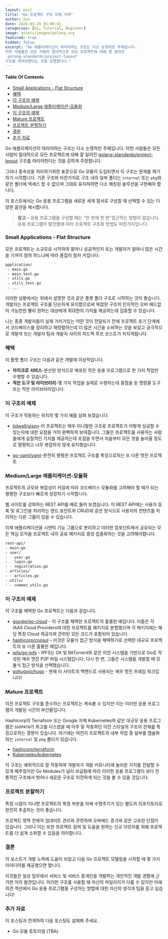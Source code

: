 ```yaml
---
layout: post
title: "Go 프로젝트 구조 모범 사례"
author: Sun
date: 2020-03-28 05:00:01
categories: [Go, Tutorial, Beginner]
image: assets/images/golang.svg
featured: true
hidden: false
excerpt: "Go 애플리케이션이 따라야하는 구조는 다소 논쟁적인 주제입니다. 
어떤 사람들은 모든 사람이 절대적으로 모든 프로젝트에 대해 잘 알려진 
`golang-standards/project-layout` 
구조를 따라야한다는 것을 강경합니다."
---
```


<div class="toc">
  <h4>Table Of Contents</h4>
  <nav id="TableOfContents">
    <ul>
      <li>
        <a href="smallApplications">Small Applications - Flat Structure</a>
      </li>
      <li>
        <a href="benefits">혜택</a>
      </li>
      <li>
        <a href="#examplesofThisStructure">이 구조의 예제</a>
      </li>
      <li>
        <a href="#mediumLargeSizedApplications">Medium/Large 애플리케이션-모듈화</a>
      </li>
      <li>
        <a href="#examplesofThisStructure2">이 구조의 예제</a>
      </li>
      <li>
        <a href="#matureProjects">Mature 프로젝트</a>
      </li>
      <li>
        <a href="#splittingUpProjects">프로젝트 분할하기</a>
      </li>
      <li>
        <a href="#conclusion">결론</a>
      </li>
      <li>
        <a href="#furtherReading">추가 자료</a>
      </li>
    </ul>
  </nav>
</div>

Go 애플리케이션이 따라야하는 구조는 다소 논쟁적인 주제입니다. 
어떤 사람들은 모든 사람이 절대적으로 모든 프로젝트에 대해 잘 알려진 
[golang-standards/project-layout](https://github.com/golang-standards/project-layout) 
구조를 따라야한다는 것을 강하게 주장합니다.

그러나 종속성을 처리하기위한 표준으로 Go 모듈이 도입되면서 이 구조는 문제를 제기하기 시작합니다. 
기존 구조와 마찬가지로 구조 내의 일부 폴더는 `internal` 또는 `pkg`와 같은 폴더에 액세스 할 수 없으며 
그대로 유지하려면 다소 해킹된 솔루션을 구현해야 합니다.

이 포스트에서는 Go 응용 프로그램을 새로운 세계 질서로 구성할 때 선택할 수 있는 다양한 옵션을 제시합니다.

>**참고** – 응용 프로그램을 구성할 때는 "한 번에 한 번"접근하는 방법이 없습니다. 
>응용 프로그램이 발전함에 따라 프로젝트 구조화 방법도 마찬가지입니다.

<h3 id="smallApplications">
  <a href="#smallApplications"></a>
  Small Applications - Flat Structure
</h3>

모든 프로젝트는 소규모로 시작하여 얼마나 성공적인지 또는 개발자가 얼마나 많은 시간을 기꺼이 참여 하느냐에 따라 
몸집이 점차 커집니다.

```bash
application/
 - main.go
 - main_test.go
 - utils.go
 - utils_test.go
 - ...

```

이러한 상황에서는 위에서 설명한 것과 같은 플랫 폴더 구조로 시작하는 것이 좋습니다. 
개발자는 프로젝트 구조를 단순하게 유지함으로써 복잡한 구조의 인지적인 오버 헤드없이 가능한한 빨리 
원하는 대상에게 최대한의 가치를 제공하는데 집중할 수 있습니다.

나는 종종 개발자들이 실제 가치가있는 어떤 것이 전달되기 전에 프로젝트 초기 단계에서 
코드베이스를 정리하고 재정렬하는데 더 많은 시간을 소비하는 것을 보았고 궁극적으로 
개발자 또는 개발자 팀과 개발자 사이의 피드백 루프 코스트가 커지게됩니다.

<h3 id="benefits">
  <a href="#benefits"></a>
  혜택
</h3>

이 플랫 폴더 구조는 다음과 같은 개발에 이상적입니다.

* **마이크로 서비스**-분산된 방식으로 배포된 작은 응용 프로그램으로 한 가지 작업만 수행할 수 있습니다.
* **작은 도구 및 라이브러리**-몇 가지 작업을 실제로 수행하는데 중점을 둔 명령줄 도구 또는 작은 라이브러리입니다.

<h3 id="examplesofThisStructure">
  <a href="#examplesofThisStructure"></a>
  이 구조의 예제
</h3>

이 구조가 작동하는 위치의 몇 가지 예를 살펴 보겠습니다.

* [tidwall/gjson](https://github.com/tidwall/gjson)-이 프로젝트는 매우 미니멀한 구조로 프로젝트가 
어떻게 성공할 수 있는지에 대한 요점을 거의 완벽하게 보여줍니다. 
그들은 프로젝트를 사용하는 사람들에게 실질적인 가치를 제공하는데 
초점을 두면서 처음부터 모든 것을 놀라울 정도로 평평하고 너무 복잡하지 않게 유지했습니다.

* [go-yaml/yaml](https://github.com/go-yaml/yaml)-완전히 평평한 프로젝트 구조를 특징으로하는 
또 다른 멋진 프로젝트

<h3 id="mediumLargeSizedApplications">
  <a href="#mediumLargeSizedApplications"></a>
  Medium/Large 애플리케이션-모듈화
</h3>

프로젝트의 규모와 복잡성이 커짐에 따라 코드베이스 모듈화를 
고려해야 할 때가 되는 평평한 구조보다 빠르게 성장하기 시작합니다.

웹 사이트를 강화하는 REST API를 예로 들어 보겠습니다. 
이 REST API에는 사용자 등록 및 로그인을 처리하는 엔드 포인트와 
CRUD와 같은 방식으로 사용자의 컨텐츠를 처리하는 다른 그룹이 있을 수 있습니다.

이제 애플리케이션을 시맨틱 기능 그룹으로 분리하고 이러한 컴포넌트에서 공유되는 모든 핵심 로직을 
프로젝트 내의 공유 패키지로 중앙 집중화하는 것을 고려해야합니다.

```bash
rest-api/
- main.go
- user/
- - user.go
- - login.go
- - registration.go
- articles/
- - articles.go
- utils/
- - common_utils.go
```

<h3 id="examplesofThisStructure2">
  <a href="#examplesofThisStructure2"></a>
  이 구조의 예제
</h3>

이 구조를 채택한 Go 프로젝트는 다음과 같습니다.

* [google/go-cloud](https://github.com/google/go-cloud) - 이 구조를 채택한 프로젝트의 훌륭한 예입니다. 
이들은 각 IAAS Cloud Providers에 대한 프로젝트를 패키지로 분할했으며 각 패키지에는 
해당 특정 Cloud 제공자와 관련된 모든 코드가 포함되어 있습니다.
* [hashicorp/consul](https://github.com/hashicorp/consul) – 이것은 모듈식 접근 방식을 채택하기로 
선택한 대규모 프로젝트의 또 다른 훌륭한 예입니다.
* [ipfs/go-ipfs](https://github.com/ipfs/go-ipfs) - IPFS는 Git 및 BitTorrent와 같은 이전 시스템을 
기반으로 Go로 작성된 매우 멋진 P2P 파일 시스템입니다. 다시 한 번, 그들은 시스템을 개발할 때 모듈식 접근 방식을 선택했습니다.
* [gohugoio/hugo](https://github.com/gohugoio/hugo) - 현재 이 사이트의 백엔드로 사용되는 매우 멋진 프레임 워크입니다!

<h3 id="matureProjects">
  <a href="#matureProjects"></a>
  Mature 프로젝트
</h3>

이전 프로젝트 구조를 준수하는 프로젝트는 계속볼 수 있지만 
이는 이러한 응용 프로그램이 개발된 시간의 부산물입니다.

Hashicorp의 Terraform 또는 Google 자체 Kubernetes와 같은 대규모 응용 프로그램은 `$GOPATH`가 
최고를 다스렸을 때 아주 잘 작동하던 이전 스타일의 구조의 잔재를 특징으로하는 경향이 있습니다. 
여기에는 여전히 프로젝트의 내부 작업 중 일부를 캡슐화하는 `internal` 및 `pkg` 폴더가 있습니다.

* [hashicorp/terraform](https://github.com/hashicorp/terraform/tree/master/terraform)
* [Kubernetes/kubernetes](https://github.com/kubernetes/kubernetes)

이 구조는 예외적으로 잘 작동하여 개발자가 개발 커뮤니티에 놀라운 가치를 전달할 수 있게 해주었지만 
Go Modules가 널리 보급됨에 따라 이러한 응용 프로그램이 보다 전통적인 구조에서 벗어나 새로운 구조로 이전하게 되는 것을 볼 수 있을 것입니다.

<h3 id="splittingUpProjects">
  <a href="#splittingUpProjects"></a>
  프로젝트 분할하기
</h3>

특정 시점이 지나면 프로젝트의 특정 부분을 자체 수명주기가 있는 
별도의 리포지토리로 완전히 추출하는 것이 좋습니다.

프로젝트 영역 전체의 업데이트 관리와 관련하여 오버헤드 증가와 같은 고유한 단점이 있습니다. 
그러나 이는 또한 프로젝트 참여 및 도움을 원하는 신규 이민자를 위해 프로젝트를 더 쉽게 소화할 수 있음을 의미합니다.

<h3 id="conclusion">
  <a href="#conclusion"></a>
  결론
</h3>

이 포스트가 개발 노력에 도움이 되었고 다음 Go 프로젝트 모델링을 시작할 때 몇 가지 아이디어를 제공했으면 합니다.

이것들은 일상 업무에서 서비스 및 서비스 중개인을 개발하는 개인적인 개발 경험에 근거한 저의 발견입니다. 
이러한 구조를 사용할 때 자신의 마일리지가 다를 수 있지만 아래 의견 섹션에서 Go 응용 프로그램을 구성하는 방법에 대한 
자신의 생각과 팁을 듣고 싶습니다!

<h3 id="furtherReading">
  <a href="#furtherReading"></a>
  추가 자료
</h3>

이 포스팅과 연계하여 다음 포스팅도 살펴봐 주세요.

* Go 모듈 튜토리얼 (TBA)
